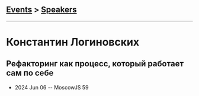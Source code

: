 ## [Events](../README.md) > [Speakers](../speakers.md)
---

# Константин Логиновских

## Рефакторинг как процесс, который работает сам по себе
- 2024 Jun 06 -- MoscowJS 59    
